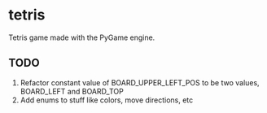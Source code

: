 # tetris

Tetris game made with the PyGame engine.

## TODO

1. Refactor constant value of BOARD_UPPER_LEFT_POS to be two values, BOARD_LEFT and BOARD_TOP
2. Add enums to stuff like colors, move directions, etc